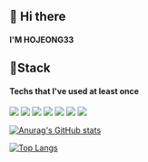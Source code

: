 ## 👋 Hi there 
#### I'M HOJEONG33
## 🔧Stack
#### Techs that I've used at least once
<img src="https://img.shields.io/badge/Python-3766AB?style=flat-square&logo=Python&logoColor=white"/></a>
<img src="https://img.shields.io/badge/Unity-000000?style=flat-square&logo=Unity&logoColor=gray"/>
<img src="https://img.shields.io/badge/HTML5-E34F26?style=flat-square&logo=HTML5&logoColor=RED"/>
<img src="https://img.shields.io/badge/CSS3-1572B6?style=flat-square&logo=HTML5&logoColor=BLUE"/>
<img src="https://img.shields.io/badge/Unreal Engine-313131?style=flat-square&logo=Unreal Engine&logoColor=white"/>
<img src="https://img.shields.io/badge/Blender-F5792A?style=flat-square&logo=Blender&logoColor=orange"/>
<img src="https://img.shields.io/badge/C sharp-239120?style=flat-square&logo=C sharp&logoColor=yellow"/>

[![Anurag's GitHub stats](https://github-readme-stats.vercel.app/api?username=hojeong33&show_icons=true&theme=radical)](https://github.com/anuraghazra/github-readme-stats)

[![Top Langs](https://github-readme-stats.vercel.app/api/top-langs/?username=hojeong33&layout=compact)](https://github.com/anuraghazra/github-readme-stats)

